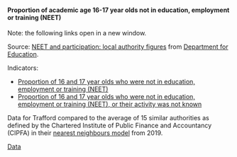 #### Proportion of academic age 16-17 year olds not in education, employment or training (NEET)

Note: the following links open in a new window.

Source: <a href="https://www.gov.uk/government/publications/neet-and-participation-local-authority-figures" target="_blank">NEET and participation: local authority figures</a> from <a href="https://www.gov.uk/government/organisations/department-for-education" target="_blank">Department for Education</a>.

Indicators:
 - <a href="https://standards.esd.org.uk/?uri=metricType%2F9613" target="_blank">Proportion of 16 and 17 year olds who were not in education, employment or training (NEET)</a>
 - <a href="https://fingertips.phe.org.uk/profile/cypmh" target="_blank">Proportion of 16 and 17 year olds who were not in education, employment or training (NEET), or their activity was not known</a>

Data for Trafford compared to the average of 15 similar authorities as defined by the Chartered Institute of Public Finance and Accountancy (CIPFA) in their <a href='https://www.cipfa.org/services/cipfastats/nearest-neighbour-model' target='_blank'>nearest neighbours model</a> from 2019.

<a href="https://www.trafforddatalab.io/corporate_plan/data/poverty/neet.csv" aria-label="Download the data" class="downloadButton" target="_blank" download>Data <span class="fas fa-download"></span></a>
